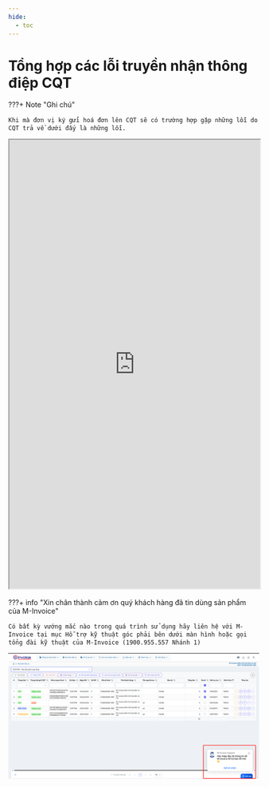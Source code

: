 ```yaml
---
hide:
  - toc
---
```


# **Tổng hợp các lỗi truyền nhận thông điệp CQT**

???+ Note "Ghi chú"

    Khi mà đơn vị ký gửi hoá đơn lên CQT sẽ có trường hợp gặp những lỗi do CQT trả về dưới đấy là những lỗi.

<iframe src="https://docs.google.com/spreadsheets/d/1_K-6-pA5RuqOvTc4vR6LnAPMlaZxh3BXwHmM_NtGlls/edit?gid=0#gid=0" 
        width="100%" 
        height="900px"></iframe>

???+ info "Xin chân thành cảm ơn quý khách hàng đã tin dùng sản phẩm của M-Invoice"

    Có bất kỳ vướng mắc nào trong quá trình sử dụng hãy liên hệ với M-Invoice tại mục Hỗ trợ kỹ thuật góc phải bên dưới màn hình hoặc gọi tổng đài kỹ thuật của M-Invoice (1900.955.557 Nhánh 1)

![Hình 5](../assets/images/invoice2/hotro.png)
